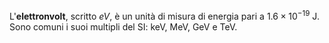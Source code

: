 L'**elettronvolt**, scritto *eV*, è un unità di misura di energia pari a $1.6\times10^{-19}$ J. Sono comuni i suoi multipli del SI: keV, MeV, GeV e TeV.